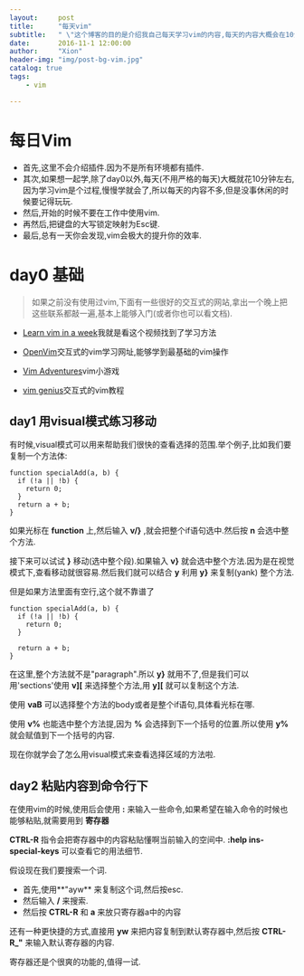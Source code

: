 ```yaml
---
layout:     post
title:      "每天vim"
subtitle:   " \"这个博客的目的是介绍我自己每天学习vim的内容,每天的内容大概会在10分钟左右,也不是每天都会写.积累vim的用法\""
date:       2016-11-1 12:00:00
author:     "Xion"
header-img: "img/post-bg-vim.jpg"
catalog: true
tags:
    - vim

---
```


# 每日Vim
- 首先,这里不会介绍插件.因为不是所有环境都有插件.
- 其次,如果想一起学,除了day0以外,每天(不用严格的每天)大概就花10分钟左右,因为学习vim是个过程,慢慢学就会了,所以每天的内容不多,但是没事休闲的时候要记得玩玩.
- 然后,开始的时候不要在工作中使用vim.
- 再然后,把键盘的大写锁定映射为Esc键.
- 最后,总有一天你会发现,vim会极大的提升你的效率.

# day0 基础

>如果之前没有使用过vim,下面有一些很好的交互式的网站,拿出一个晚上把这些联系都敲一遍,基本上能够入门(或者你也可以看文档).

- [Learn vim in a week](https://www.youtube.com/watch?v=_NUO4JEtkDw)我就是看这个视频找到了学习方法

- [OpenVim](http://www.openvim.com/tutorial.html)交互式的vim学习网址,能够学到最基础的vim操作

- [Vim Adventures](http://vim-adventures.com/)vim小游戏

- [vim genius](http://vimgenius.com/)交互式的vim教程


## day1 用visual模式练习移动
有时候,visual模式可以用来帮助我们很快的查看选择的范围.举个例子,比如我们要复制一个方法体:

```
function specialAdd(a, b) {
  if (!a || !b) {
    return 0;
  }
  return a + b;
}
```
如果光标在 **function** 上,然后输入 **v/}** ,就会把整个if语句选中.然后按 **n** 会选中整个方法.

接下来可以试试 **}** 移动(选中整个段).如果输入 **v}** 就会选中整个方法.因为是在视觉模式下,查看移动就很容易.然后我们就可以结合 **y** 利用 **y}** 来复制(yank) 整个方法.

但是如果方法里面有空行,这个就不靠谱了

```
function specialAdd(a, b) {
  if (!a || !b) {
    return 0;
  }

  return a + b;
}
```

在这里,整个方法就不是"paragraph".所以 **y}** 就用不了,但是我们可以用'sections'使用 **v][** 来选择整个方法,用 **y][** 就可以复制这个方法.

使用 **vaB** 可以选择整个方法的body或者是整个if语句,具体看光标在哪.

使用 **v%** 也能选中整个方法提,因为 **%** 会选择到下一个括号的位置.所以使用 **y%** 就会赋值到下一个括号的内容.

现在你就学会了怎么用visual模式来查看选择区域的方法啦.



## day2 粘贴内容到命令行下

在使用vim的时候,使用后会使用 **:** 来输入一些命令,如果希望在输入命令的时候也能够粘贴,就需要用到 **寄存器**

**CTRL-R** 指令会把寄存器中的内容粘贴懂啊当前输入的空间中. **:help ins-special-keys** 可以查看它的用法细节.

假设现在我们要搜索一个词.
- 首先,使用**"ayw** 来复制这个词,然后按esc.  
- 然后输入 **/** 来搜索.  
- 然后按 **CTRL-R** 和 **a** 来放只寄存器a中的内容

还有一种更快捷的方式,直接用 **yw** 来把内容复制到默认寄存器中,然后按 **CTRL-R_"** 来输入默认寄存器的内容.

寄存器还是个很爽的功能的,值得一试.